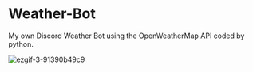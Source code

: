 # Weather-Bot
My own Discord Weather Bot using the OpenWeatherMap API coded by python.

![ezgif-3-91390b49c9](https://user-images.githubusercontent.com/105253900/227430148-77fbbe34-187d-4b37-a6b4-eb2a6f97ac9c.gif)
